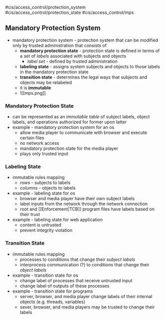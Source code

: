 #cis/access_control/protection_system #cis/access_control/protection_state #cis/access_control/mps 
## Mandatory Protection System
- mandatory protection system - protection system that can be modified only by trusted administration that consists of
	- **mandatory protection state** - protection state is defined in terms of a set of *labels* associated with subjects and objects
		- *label set* - defined by trusted administration
	- **labeling state** - assigns system subjects and objects to those labels in the mandatory protection state
	- **transition state** - determines the legal ways that subjects and objects may be relabeled
	- it is **immutable**
	- ![[mps.png]]
### Mandatory Protection State
- can be represented as an *immutable table* of subject labels, object labels, and operations authorized for former upon latter
- example - mandatory protection system for an os
	- allow media player to communicate with browser and execute certain files
	- no network access
	- mandatory protection state for the media player
	- plays only trusted input
### Labeling State
- immutable rules mapping
	- *rows* - subjects to labels
	- *columns* - objects to labels
- example - labeling state for os
	- browser and media player have their own subject labels
	- label inputs from the network through the network connection
	- root and [[Enforcement|TCB]] program files have labels based on their trust
- example - labeling state for web application
	- content is untrusted
	- prevent integrity violation
### Transition State
- immutable rules mapping
	- processes to conditions that change their *subject labels*
	- interprocess communication (?) to conditions that change their *object labels*
- example - transition state for os
	- change label of processes that receive untrusted input
	- change label of outputs of these processes
- example - transition state for programs
	- server, browser, and media player change labels of their internal objects (e.g. threads, variables)
	- sever, browser, and media players may be trusted to change their labels
